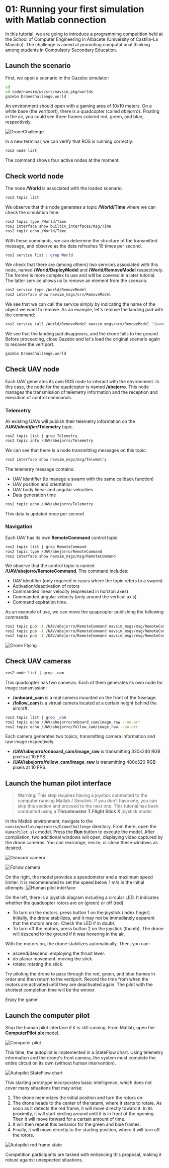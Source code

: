 # 01: Running your first simulation with Matlab connection

In this tutorial, we are going to introduce a programming competition held at the School of Computer Engineering in Albacete (University of Castilla-La Mancha).
The challenge is aimed at promoting computational thinking among students in Compulsory Secondary Education.


## Launch the scenario

First, we open a scenario in the Gazebo simulator:

```bash
cd
cd code/navsim/ws/src/navsim_pkg/worlds
gazebo DroneChallenge.world
```
An environment should open with a gaming area of 10x10 meters. On a white base (the _vertiport_), there is a quadcopter (called _abejorro_). Floating in the air, you could see three frames colored red, green, and blue, respectively.

![DroneChallenge](./img/DroneChallenge.png 'Drone Challenge scenario. :size=600px')


In a new terminal, we can verify that ROS is running correctly:
```bash
ros2 node list
```
The command shows four active nodes at the moment.


## Check world node

The node **/World** is associated with the loaded scenario. 

```bash
ros2 topic list
```
We observe that this node generates a topic **/World/Time** where we can check the simulation time.

```bash
ros2 topic type /World/Time
ros2 interface show builtin_interfaces/msg/Time
ros2 topic echo /World/Time
```
With these commands, we can determine the structure of the transmitted message, and observe as the data refreshes 10 times per second.

```bash
ros2 service list | grep World
```
We check that there are (among others) two services associated with this node, named **/World/DeployModel** and **/World/RemoveModel** respectively. The former is more complex to use and will be covered in a later tutorial. The latter service allows us to remove an element from the scenario.
```bash
ros2 service type /World/RemoveModel 
ros2 interface show navsim_msgs/srv/RemoveModel
```
We see that we can call the service simply by indicating the name of the object we want to remove. As an example, let's remove the landing pad with the command:
```bash
ros2 service call /World/RemoveModel navsim_msgs/srv/RemoveModel "{name: 'vertiport'}"
```
We see that the landing pad disappears, and the drone falls to the ground.
Before proceeding, close Gazebo and let's load the original scenario again to recover the vertiport.

```bash
gazebo DroneChallenge.world
```


## Check UAV node

Each UAV generates its own ROS node to interact with the environment. In this case, the node for the quadcopter is named **/abejorro**.
This node manages the transmission of telemetry information and the reception and execution of control commands.


### Telemetry

All existing UAVs will publish their telemetry information on the **/UAV/_identifier_/Telemetry** topic.

```bash
ros2 topic list | grep Telemetry
ros2 topic info /UAV/abejorro/Telemetry
```
We can see that there is a node transmitting messages on this topic. 

```bash
ros2 interface show navsim_msgs/msg/Telemetry
```
The telemetry message contains:
- UAV identifier (to manage a swarm with the same callback function)
- UAV position and orientation
- UAV body linear and angular velocities
- Data generation time

```bash
ros2 topic echo /UAV/abejorro/Telemetry
```
This data is updated once per second.

### Navigation

Each UAV has its own **RemoteCommand** control topic:

```bash
ros2 topic list | grep RemoteCommand
ros2 topic type /UAV/abejorro/RemoteCommand
ros2 interface show navsim_msgs/msg/RemoteCommand 
```
We observe that the control topic is named **/UAV/abejorro/RemoteCommand**. The command includes:
- UAV identifier (only required in cases where the topic refers to a swarm)
- Activation/deactivation of rotors
- Commanded linear velocity (expressed in horizon axes)
- Commanded angular velocity (only around the vertical axis)
- Command expiration time.

As an example of use, we can move the quapcopter publishing the following commands:
```bash
ros2 topic pub -1 /UAV/abejorro/RemoteCommand navsim_msgs/msg/RemoteCommand "{'on': true, 'vel': {'linear': {z: 1}}, 'duration': {'sec': 1}}"
ros2 topic pub -1 /UAV/abejorro/RemoteCommand navsim_msgs/msg/RemoteCommand "{'on': true, 'vel': {'linear': {x: 1}, 'angular': {z: 1}}, 'duration': {'sec': 6}}"
ros2 topic pub -1 /UAV/abejorro/RemoteCommand navsim_msgs/msg/RemoteCommand "{'on': false}"
```
![Drone Flying](./img/droneFlying.png)


## Check UAV cameras

```bash
ros2 node list | grep _cam
```
This quadcopter has two cameras. Each of them generates its own node for image transmission:
- **/onboard_cam** is a real camera mounted on the front of the fuselage. 
- **/follow_cam** is a virtual camera located at a certain height behind the aircraft. 

```bash
ros2 topic list | grep _cam
ros2 topic echo /UAV/abejorro/onboard_cam/image_raw --no-arr
ros2 topic echo /UAV/abejorro/follow_cam/image_raw --no-arr
```
Each camera generates two topics, transmitting camera information and raw image respectively. 
- **/UAV/abejorro/onboard_cam/image_raw** is transmitting 320x240 RGB pixels at 10 FPS. 
- **/UAV/abejorro/follow_cam/image_raw** is transmitting 480x320 RGB pixels at 10 FPS.





## Launch the human pilot interface

> Warning: This step requires having a joystick connected to the computer running Matlab / Simulink. If you don't have one, you can skip this section and proceed to the next one.
> This tutorial has been conducted using a **Thrustmaster T.Flight Stick X** joystick model.

In the Matlab environment, navigate to the `navsim/matlab/operators/DroneChallenge` directory. From there, open the `HumanPilot.slx` model.
Press the **Run** button to execute the model. After compilation, two additional windows will open, displaying video captured by the drone cameras. 
You can rearrange, resize, or close these windows as desired.

![Onboard camera](./img/onboardCAM.png)

![Follow camera](./img/followCAM.png)


On the right, the model provides a speedometer and a maximum speed limiter. It is recommended to set the speed below 1 m/s in the initial attempts.
![Human pilot interface](./img/HumanPilot.png)

On the left, there is a joystick diagram including a circular LED. It indicates whether the quadcopter rotors are on (green) or off (red).
- To turn on the motors, press button 1 on the joystick (index finger). Initially, the drone stabilizes, and it may not be immediately apparent that the motors are on. Check the LED if in doubt.
- To turn off the motors, press button 2 on the joystick (thumb). The drone will descend to the ground if it was hovering in the air.

With the motors on, the drone stabilizes automatically. Then, you can:
- ascend/descend: employing the thrust lever.
- do planar movement: moving the stick.
- rotate: rotating the stick.

Try piloting the drone to pass through the red, green, and blue frames in order and then return to the vertiport. Record the time from when the motors are activated until they are deactivated again. The pilot with the shortest completion time will be the winner.

Enjoy the game!



## Launch the computer pilot

Stop the human pilot interface if it is still running. From Matlab, open the **ComputerPilot.slx** model.

![Computer pilot](./img/ComputerPilot.png)

This time, the autopilot is implemented in a StateFlow chart. 
Using telemetry information and the drone's front camera, the system must complete the entire circuit on its own (without human intervention).

![Autopilot StateFlow chart](./img/autopilot.png)

This starting prototype incorporates basic intelligence, which does not cover many situations that may arise:

1) The drone memorizes the initial position and turn the rotors on.
2) The drone heads to the center of the tatami, where it starts to rotate. As soon as it detects the red frame, it will move directly toward it. In its proximity, it will start circling around until it is in front of the opening. Then it will move forward for a certain amount of time.
3) It will then repeat this behavior for the green and blue frames.
4) Finally, it will move directly to the starting position, where it will turn off the rotors.

![Autopilot red frame state](./img/RedFrame_state.png)

Competition participants are tasked with enhancing this proposal, making it robust against unexpected situations.

